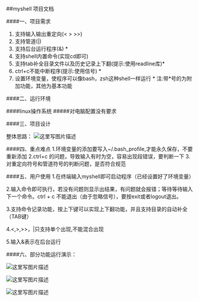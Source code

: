 ##myshell 项目文档

####一、项目需求
1. 支持输入输出重定向(< > >>) 
2. 支持管道(|) 
3. 支持后台运行程序(&) *
4. 支持shell内置命令(实现cd即可)
5. 支持tab补全目录文件以及历史记录上下翻(提示:使用readline库)*
6. ctrl+c不能中断程序(提示:使用信号) *
7. 设置环境变量，使程序可以像bash，zsh这种shell一样运行 *
      	注:带*号的为附加功能，其他为基本功能
		

####二、运行环境

####linux操作系统
#####对电脑配置没有要求


####三、项目设计

整体思路：
![这里写图片描述](http://img.blog.csdn.net/20170730203811263?watermark/2/text/aHR0cDovL2Jsb2cuY3Nkbi5uZXQvbGR4MTk5ODAxMDg=/font/5a6L5L2T/fontsize/400/fill/I0JBQkFCMA==/dissolve/70/gravity/SouthEast)


####四、重点难点
1.环境变量的添加要写入~/.bash_profile,才能永久保存，不要重新添加
2.ctrl+c 的问题，导致输入有时为空，容易出现段错误，要判断一下
3.对重定向符号和管道符号的判断问题，是否符合规范

####五、用户使用
1.在终端输入myshell即可启动程序（已经设置好了环境变量）

2.输入命令即可执行，若没有问题则显示出结果，有问题就会报错；等待等待输入下一个命令。ctrl + c 不能退出（由于忽略信号），要按exit或者logout退出。

3.支持命令记录功能，按上下键可以实现上下翻功能，并且支持目录的自动补全（TAB键）

4.<,>,>>，|只支持单个出现,不能混合出现

5.输入&表示在后台运行



####六、部分功能运行演示：

![这里写图片描述](http://img.blog.csdn.net/20170730204647121?watermark/2/text/aHR0cDovL2Jsb2cuY3Nkbi5uZXQvbGR4MTk5ODAxMDg=/font/5a6L5L2T/fontsize/400/fill/I0JBQkFCMA==/dissolve/70/gravity/SouthEast)

![这里写图片描述](http://img.blog.csdn.net/20170730204532449?watermark/2/text/aHR0cDovL2Jsb2cuY3Nkbi5uZXQvbGR4MTk5ODAxMDg=/font/5a6L5L2T/fontsize/400/fill/I0JBQkFCMA==/dissolve/70/gravity/SouthEast)

![这里写图片描述](http://img.blog.csdn.net/20170730205526402?watermark/2/text/aHR0cDovL2Jsb2cuY3Nkbi5uZXQvbGR4MTk5ODAxMDg=/font/5a6L5L2T/fontsize/400/fill/I0JBQkFCMA==/dissolve/70/gravity/SouthEast)



